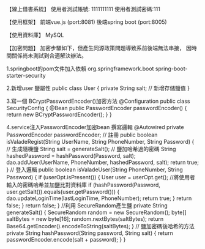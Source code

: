 【線上借書系統】
使用者測試帳號: 1111111111
使用者測試密碼:111

【使用框架】
前端vue.js (port:8081)
後端spring boot (port:8005)

【使用資料庫】
MySQL

【加密問題】
加密步驟如下，但產生同源政策問題導致系前後端無法串接，
因時間關係尚未測試到合適解決辦法。

1.springboot的pom文件加入依賴
<dependency>
    <groupId>org.springframework.boot</groupId>
    <artifactId>spring-boot-starter-security</artifactId>
</dependency>

2.新增user 鹽屬性
public class User {
    private String salt; // 新增存储鹽值
}

3.寫一個 BCryptPasswordEncoder()加密方法
@Configuration
public class SecurityConfig {
    @Bean
    public PasswordEncoder passwordEncoder() {
        return new BCryptPasswordEncoder();
    }
}

4.service注入PasswordEncoder加密bean 撰寫邏輯
    @Autowired 
    private PasswordEncoder passwordEncoder;
    // 註冊
    public boolean isValadeRegist(String UserName, String PhoneNumber, String Password) {
        // 生成隨機鹽
        String salt = generateSalt();
        // 鹽加哈希過的密碼
        String hashedPassword = hashPassword(Password, salt);
        dao.addUser(UserName, PhoneNumber, hashedPassword, salt);
        return true;
    }
    // 登入邏輯
    public boolean isValadeUser(String PhoneNumber, String Password) {
        if (userOpt.isPresent()) {
            User user = userOpt.get();
            //將使用者輸入的密碼哈希並加鹽比對資料庫
            if (hashPassword(Password, user.getSalt()).equals(user.getPassword())) {
                dao.updateLoginTime(lastLoginTime, PhoneNumber);
                return true;
            }
            return false;
        }
        return false;
    }
//利用 SecureRandom產生鹽
    private String generateSalt() {
        SecureRandom random = new SecureRandom();
        byte[] saltBytes = new byte[16];
        random.nextBytes(saltBytes);
        return Base64.getEncoder().encodeToString(saltBytes);
    }
// 鹽加密碼後哈希的方法
    private String hashPassword(String password, String salt) {
        return passwordEncoder.encode(salt + password);
    }
}
